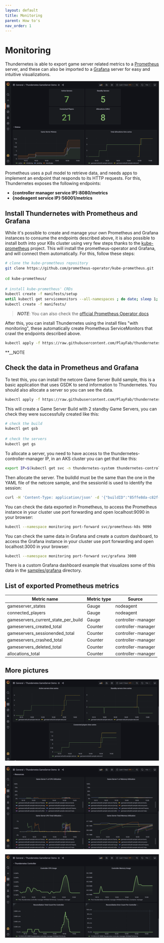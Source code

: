 ```yaml
---
layout: default
title: Monitoring
parent: How to's
nav_order: 1
---
```


# Monitoring

Thundernetes is able to export game server related metrics to a [Prometheus](https://prometheus.io/docs/introduction/overview/) server, and these can also be imported
to a [Grafana](https://grafana.com/docs/grafana/latest/introduction/) server for easy and intuitive visualizations.

[![Grafana Dasboard Example](../assets/images/grafana_dashboard_1.png)](../assets/images/grafana_dashboard_1.png)

Prometheus uses a pull model to retrieve data, and needs apps to implement an endpoint that responds to its HTTP requests. For this, Thundernetes exposes the following endpoints:

* **{controller manager service IP}:8080/metrics**
* **{nodeagent service IP}:56001/metrics**

## Install Thundernetes with Prometheus and Grafana

While it's possible to create and manage your own Prometheus and Grafana instances to consume the endpoints described above, it is also possible to install both into your K8s cluster using very few steps thanks to the [kube-prometheus](https://github.com/prometheus-operator/kube-prometheus) project. This will install the prometheus-operator and Grafana, and will connect them automatically. For this, follow these steps:

```bash
# clone the kube-prometheus repository
git clone https://github.com/prometheus-operator/kube-prometheus.git

cd kube-prometheus/

# install kube-prometheus' CRDs
kubectl create -f manifests/setup
until kubectl get servicemonitors --all-namespaces ; do date; sleep 1; echo ""; done
kubectl create -f manifests/
```

> **_NOTE_**: You can also check the [official Prometheus Operator docs](https://prometheus-operator.dev/)

After this, you can install Thundernetes using the install files "with monitoring", these automatically create Prometheus ServiceMonitors that crawl the endpoints described above.

```bash
kubectl apply -f https://raw.githubusercontent.com/PlayFab/thundernetes/main/installfiles/operator_with_monitoring.yaml
```

**__NOTE

## Check the data in Prometheus and Grafana

To test this, you can install the netcore Game Server Build sample, this is a basic application that uses GSDK to send information to Thundernetes. You should also allocate a server so you can see the data.

```bash
kubectl apply -f https://raw.githubusercontent.com/PlayFab/thundernetes/main/samples/netcore/sample-requestslimits.yaml
```
This will create a Game Server Build with 2 standby Game Servers, you can check they were successfully created like this:

```bash
# check the build
kubectl get gsb

# check the servers
kubectl get gs
```
 To allocate a server, you need to have access to the thundernetes-controller-manager IP, in an AKS cluster you can get that like this:
 ```bash
 export IP=$(kubectl get svc -n thundernetes-system thundernetes-controller-manager -o jsonpath='{.status.loadBalancer.ingress[0].ip}')
 ```

 Then allocate the server. The buildId must be the same than the one in the YAML file of the netcore sample, and the sessionId is used to identify the session:
 ```bash
curl -H 'Content-Type: application/json' -d '{"buildID":"85ffe8da-c82f-4035-86c5-9d2b5f42d6f6","sessionID":"ac1b7082-d811-47a7-89ae-fe1a9c48a6da"}' http://${IP}:5000/api/v1/allocate
 ```

You can check the data exported in Prometheus, to access the Prometheus instance in your cluster use  port forwarding and open localhost:9090 in your browser:
```bash
kubectl --namespace monitoring port-forward svc/prometheus-k8s 9090
```

You can check the same data in Grafana and create a custom dashboard, to access the Grafana instance in your cluster use port forwarding and open localhost:3000 in your browser:
```bash
kubectl --namespace monitoring port-forward svc/grafana 3000
```
There is a custom Grafana dashboard example that visualizes some of this data in the [samples/grafana](https://github.com/PlayFab/thundernetes/tree/main/samples/grafana) directory.

## List of exported Prometheus metrics

| Metric name | Metric type | Source |
| --- | --- | --- |
| gameserver_states | Gauge | nodeagent |
| connected_players | Gauge | nodeagent |
| gameservers_current_state_per_build | Gauge | controller-manager |
| gameservers_created_total | Counter | controller-manager |
| gameservers_sessionended_total | Counter | controller-manager |
| gameservers_crashed_total | Counter | controller-manager |
| gameservers_deleted_total | Counter | controller-manager |
| allocations_total | Counter | controller-manager |

## More pictures

[![Grafana Dasboard Example 2](../assets/images/grafana_dashboard_2.png)](../assets/images/grafana_dashboard_2.png)

[![Grafana Dasboard Example 3](../assets/images/grafana_dashboard_3.png)](../assets/images/grafana_dashboard_3.png)

[![Grafana Dasboard Example 4](../assets/images/grafana_dashboard_4.png)](../assets/images/grafana_dashboard_4.png)
